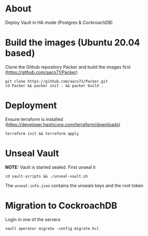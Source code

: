 # About

Deploy Vault in HA mode (Postgres & CockroachDB)

# Build the images (Ubuntu 20.04 based)

Clone the Github repository Packer and build the images first (https://github.com/aacs71/Packer)

```
git clone https://github.com/aacs71/Packer.git
cd Packer && packer init . && packer build .
```


# Deployment

Ensure terraform is installed (https://developer.hashicorp.com/terraform/downloads)

```
terraform init && terraform apply
```

# Unseal Vault

**NOTE:** Vault is started sealed. First unseal it

```
cd vault-scripts && ./unseal-vault.sh
```
The `unseal-info.json` contains the unseals keys and the root token

# Migration to CockroachDB

Login in one of the servers

```
vault operator migrate -config migrate.hcl

```

